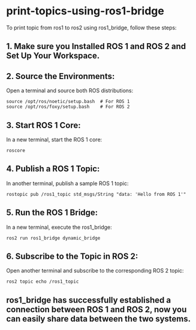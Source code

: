 # print-topics-using-ros1-bridge
To print topic from ros1 to ros2 using ros1_bridge, follow these steps:


## 1.	Make sure you Installed ROS 1 and ROS 2 and Set Up Your Workspace.
## 2.	Source the Environments:
Open a terminal and source both ROS distributions:

```
source /opt/ros/noetic/setup.bash  # For ROS 1
source /opt/ros/foxy/setup.bash    # For ROS 2
```
## 3.	Start ROS 1 Core:
In a new terminal, start the ROS 1 core:

```
roscore
```
## 4.	Publish a ROS 1 Topic:
In another terminal, publish a sample ROS 1 topic:

```
rostopic pub /ros1_topic std_msgs/String "data: 'Hello from ROS 1'"
```
## 5.	Run the ROS 1 Bridge:
In a new terminal, execute the ros1_bridge:

```
ros2 run ros1_bridge dynamic_bridge
```
## 6.	Subscribe to the Topic in ROS 2:
Open another terminal and subscribe to the corresponding ROS 2 topic:

```
ros2 topic echo /ros1_topic
```

## ros1_bridge has successfully established a connection between ROS 1 and ROS 2, now you can easily share data between the two systems.
